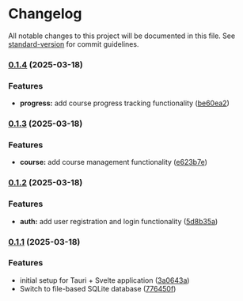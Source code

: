 # Changelog

All notable changes to this project will be documented in this file. See [standard-version](https://github.com/conventional-changelog/standard-version) for commit guidelines.

### [0.1.4](https://github.com/Hermit-commits-code/CourseBot/compare/v0.1.3...v0.1.4) (2025-03-18)


### Features

* **progress:** add course progress tracking functionality ([be60ea2](https://github.com/Hermit-commits-code/CourseBot/commit/be60ea2f6f20777b1e3a7e16c7af6a86e1b7ca5f))

### [0.1.3](https://github.com/Hermit-commits-code/CourseBot/compare/v0.1.2...v0.1.3) (2025-03-18)


### Features

* **course:** add course management functionality ([e623b7e](https://github.com/Hermit-commits-code/CourseBot/commit/e623b7ecf635ab9528957a0b7f54691c0a99b755))

### [0.1.2](https://github.com/Hermit-commits-code/CourseBot/compare/v0.1.1...v0.1.2) (2025-03-18)


### Features

* **auth:** add user registration and login functionality ([5d8b35a](https://github.com/Hermit-commits-code/CourseBot/commit/5d8b35aa951816fec199712ca591977c296b4c08))

### [0.1.1](https://github.com/Hermit-commits-code/CourseBot/compare/v1.0.0...v0.1.1) (2025-03-18)


### Features

* initial setup for Tauri + Svelte application ([3a0643a](https://github.com/Hermit-commits-code/CourseBot/commit/3a0643ae77257522fdf651bffbe650f3593c63eb))
* Switch to file-based SQLite database ([776450f](https://github.com/Hermit-commits-code/CourseBot/commit/776450f6e68982ab91c7fd20dff475ff8dc4304c))
